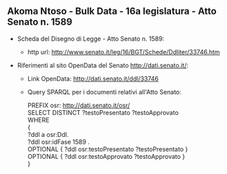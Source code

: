 ## Akoma Ntoso - Bulk Data - 16a legislatura - Atto Senato n. 1589 ##

* Scheda del Disegno di Legge - Atto Senato n. 1589:
	* http url: http://www.senato.it/leg/16/BGT/Schede/Ddliter/33746.htm

* Riferimenti al sito OpenData del Senato http://dati.senato.it/:
	* Link OpenData: http://dati.senato.it/ddl/33746
	* Query SPARQL per i documenti relativi all'Atto Senato:

        PREFIX osr: <http://dati.senato.it/osr/>  
		SELECT DISTINCT ?testoPresentato ?testoApprovato  
		WHERE  
		{  
		    ?ddl a osr:Ddl.  
		    ?ddl osr:idFase 1589 .  
		    OPTIONAL { ?ddl osr:testoPresentato ?testoPresentato }  
		    OPTIONAL { ?ddl osr:testoApprovato ?testoApprovato }  
		}
		